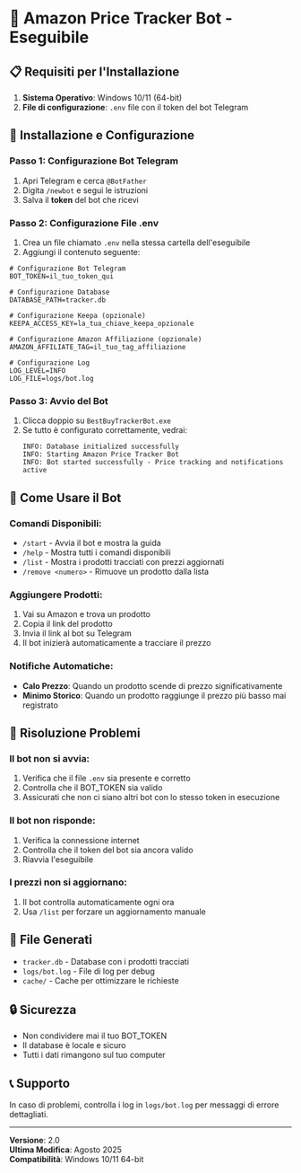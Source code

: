 # 🤖 Amazon Price Tracker Bot - Eseguibile

## 📋 **Requisiti per l'Installazione**

1. **Sistema Operativo**: Windows 10/11 (64-bit)
2. **File di configurazione**: `.env` file con il token del bot Telegram

## 🚀 **Installazione e Configurazione**

### Passo 1: Configurazione Bot Telegram
1. Apri Telegram e cerca `@BotFather`
2. Digita `/newbot` e segui le istruzioni
3. Salva il **token** del bot che ricevi

### Passo 2: Configurazione File .env
1. Crea un file chiamato `.env` nella stessa cartella dell'eseguibile
2. Aggiungi il contenuto seguente:

```
# Configurazione Bot Telegram
BOT_TOKEN=il_tuo_token_qui

# Configurazione Database
DATABASE_PATH=tracker.db

# Configurazione Keepa (opzionale)
KEEPA_ACCESS_KEY=la_tua_chiave_keepa_opzionale

# Configurazione Amazon Affiliazione (opzionale)
AMAZON_AFFILIATE_TAG=il_tuo_tag_affiliazione

# Configurazione Log
LOG_LEVEL=INFO
LOG_FILE=logs/bot.log
```

### Passo 3: Avvio del Bot
1. Clicca doppio su `BestBuyTrackerBot.exe`
2. Se tutto è configurato correttamente, vedrai:
   ```
   INFO: Database initialized successfully
   INFO: Starting Amazon Price Tracker Bot
   INFO: Bot started successfully - Price tracking and notifications active
   ```

## 📱 **Come Usare il Bot**

### Comandi Disponibili:
- `/start` - Avvia il bot e mostra la guida
- `/help` - Mostra tutti i comandi disponibili
- `/list` - Mostra i prodotti tracciati con prezzi aggiornati
- `/remove <numero>` - Rimuove un prodotto dalla lista

### Aggiungere Prodotti:
1. Vai su Amazon e trova un prodotto
2. Copia il link del prodotto
3. Invia il link al bot su Telegram
4. Il bot inizierà automaticamente a tracciare il prezzo

### Notifiche Automatiche:
- **Calo Prezzo**: Quando un prodotto scende di prezzo significativamente
- **Minimo Storico**: Quando un prodotto raggiunge il prezzo più basso mai registrato

## 🔧 **Risoluzione Problemi**

### Il bot non si avvia:
1. Verifica che il file `.env` sia presente e corretto
2. Controlla che il BOT_TOKEN sia valido
3. Assicurati che non ci siano altri bot con lo stesso token in esecuzione

### Il bot non risponde:
1. Verifica la connessione internet
2. Controlla che il token del bot sia ancora valido
3. Riavvia l'eseguibile

### I prezzi non si aggiornano:
1. Il bot controlla automaticamente ogni ora
2. Usa `/list` per forzare un aggiornamento manuale

## 📂 **File Generati**
- `tracker.db` - Database con i prodotti tracciati
- `logs/bot.log` - File di log per debug
- `cache/` - Cache per ottimizzare le richieste

## 🔒 **Sicurezza**
- Non condividere mai il tuo BOT_TOKEN
- Il database è locale e sicuro
- Tutti i dati rimangono sul tuo computer

## 📞 **Supporto**
In caso di problemi, controlla i log in `logs/bot.log` per messaggi di errore dettagliati.

---
**Versione**: 2.0  
**Ultima Modifica**: Agosto 2025  
**Compatibilità**: Windows 10/11 64-bit
